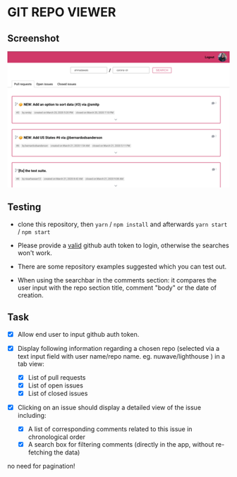 # GIT REPO VIEWER

## Screenshot

![git-repo-viewer-screenshot](./src/assets/screenshot_01.png)

## Testing

- clone this repository, then `yarn` / `npm install` and afterwards `yarn start` / `npm start`
- Please provide a [valid](https://help.github.com/en/github/authenticating-to-github/creating-a-personal-access-token-for-the-command-line#creating-a-token)
 github auth token to login, otherwise the searches won't work.

- There are some repository examples suggested which you can test out.

- When using the searchbar in the comments section: it compares the user input with the repo section title, comment "body" or the date of creation.


## Task

- [x] Allow end user to input github auth token.
- [x] Display following information regarding a chosen repo (selected via a text input field with user name/repo name. eg. nuwave/lighthouse ) in a tab view:

  - [x] List of pull requests
  - [x] List of open issues
  - [x] List of closed issues

- [x] Clicking on an issue should display a detailed view of the issue including:
  - [x] A list of corresponding comments related to this issue in chronological order
  - [x] A search box for filtering comments (directly in the app, without re-fetching the data)

 no need for pagination!
